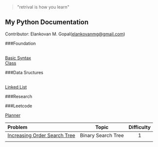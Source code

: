 >"retrival is how you learn"

## My Python Documentation

Contributor: Elankovan M. Gopal(elankovanmg@gmail.com)

###Foundation

<br>[Basic Syntax](docs/basicSyntaxes.md.html)
<br>[Class](docs/class.md.html)

###Data Sructures

<br>[Linked List](docs/linkedList.md.html)

###Research


<!-- [PrintFunction](basics/print_strings.py)

<br>[editMass](docs/editTextFile.md)
<br>[editMass2](docs/editTextFile.md.html)

[PrintFunction](basic/print_strings.py) -->

###Leetcode

<!-- <br>[editMass](docs/editTextFile.md)
<br>[editMass2](docs/editTextFile.md.html)
<br>[PrintFunction](basic/print_strings.py) -->

[Planner]()

|Problem                        |Topic           |Difficulty       |
|:---                           |:--:            |:--:             |
|[Increasing Order Search Tree](leet/e897.md.html)|Binary Search Tree|1|
|   |   |   |
